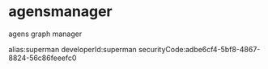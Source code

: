 # agensmanager
agens graph manager

alias:superman
developerId:superman
securityCode:adbe6cf4-5bf8-4867-8824-56c86feeefc0
